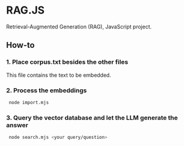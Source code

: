 # RAG.JS

Retrieval-Augmented Generation (RAG), JavaScript project.

## How-to

### 1. Place corpus.txt besides the other files

This file contains the text to be embedded.

### 2. Process the embeddings

```bash
 node import.mjs
```

### 3. Query the vector database and let the LLM generate the answer

```bash
 node search.mjs <your query/question>
```
